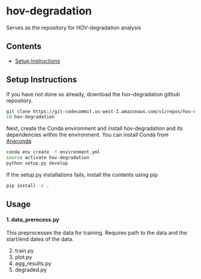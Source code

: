# hov-degradation
Serves as the repository for HOV-degradation analysis

## Contents

* [Setup Instructions](#setup-instructions)

## Setup Instructions
If you have not done so already, download the hov-degradation github repository.

```bash
git clone https://git-codecommit.us-west-2.amazonaws.com/v1/repos/hov-degradation
cd hov-degradation
```

Next, create the Conda environment and install hov-degradation and its
dependencies within the environment. You can install Conda from
[Anaconda](https://www.anaconda.com/download)

```bash
conda env create -f environment.yml
source activate hov-degradation
python setup.py develop
```

If the setup.py installations fails, install the contents using pip

```bash
pip install -e .
```

## Usage
#### 1. data_prerocess.py
   This preprocesses the data for training. Requires path to the data and the start/end dates of the data.
   
2. train.py
3. plot.py 
4. agg_results.py 
5. degraded.py


